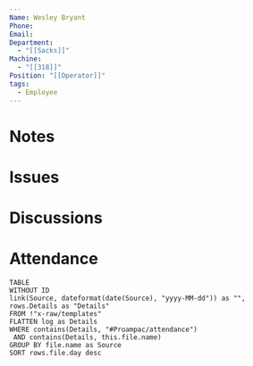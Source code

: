 ```yaml
---
Name: Wesley Bryant
Phone: 
Email: 
Department:
  - "[[Sacks]]"
Machine:
  - "[[318]]"
Position: "[[Operator]]"
tags:
  - Employee
---
```

# Notes
# Issues
# Discussions
# Attendance
  
  ```dataview
  TABLE
  WITHOUT ID
  link(Source, dateformat(date(Source), "yyyy-MM-dd")) as "",
  rows.Details as "Details"
  FROM !"x-raw/templates"
  FLATTEN log as Details
  WHERE contains(Details, "#Proampac/attendance")
   AND contains(Details, this.file.name)
  GROUP BY file.name as Source
  SORT rows.file.day desc
  ```
